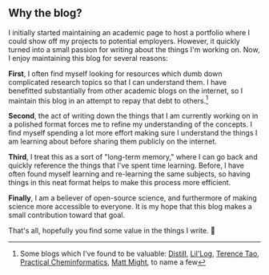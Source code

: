 ## Why the blog?

I initially started maintaining an academic page to host a portfolio where I could show off my projects to potential employers. However, it quickly turned into a small passion for writing about the things I'm working on. Now, I enjoy maintaining this blog for several reasons:

**First**, I often find myself looking for resources which dumb down complicated research topics so that I can understand them. I have benefitted substantially from other academic blogs on the internet, so I maintain this blog in an attempt to repay that debt to others.[^fn1]

**Second**, the act of writing down the things that I am currently working on in a polished format forces me to refine my understanding of the concepts. I find myself spending a lot more effort making sure I understand the things I am learning about before sharing them publicly on the internet.

**Third**, I treat this as a sort of "long-term memory," where I can go back and quickly reference the things that I've spent time learning. Before, I have often found myself learning and re-learning the same subjects, so having things in this neat format helps to make this process more efficient.

**Finally**, I am a believer of open-source science, and furthermore of making science more accessible to everyone. It is my hope that this blog makes a small contribution toward that goal.

That's all, hopefully you find some value in the things I write. 🙂

[^fn1]: Some blogs which I've found to be valuable: 
[Distill](https://distill.pub/), 
[Lil'Log](https://lilianweng.github.io/),
[Terence Tao](https://terrytao.wordpress.com/),
[Practical Cheminformatics](https://practicalcheminformatics.blogspot.com/),
[Matt Might](https://matt.might.net/),
to name a few